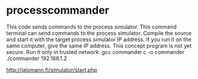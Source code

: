 # processcommander
This code sends commands to the process simulator.
This command terminal can send commands to the process simulator.
Compile the source and start it with the target process simulator IP address.
If you run it on the same computer, give the same IP address.
This concept program is not yet secure. Run it only in trusted network.
gcc commander.c -o commander
./commander 192.168.1.2

http://jalomann.fi/simulator/start.php
